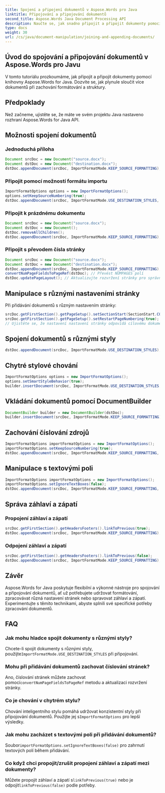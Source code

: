 ```yaml
---
title: Spojení a připojení dokumentů v Aspose.Words pro Java
linktitle: Připojování a připojování dokumentů
second_title: Aspose.Words Java Document Processing API
description: Naučte se, jak snadno připojit a připojit dokumenty pomocí Aspose.Words for Java. Zachovejte formátování, spravujte záhlaví, zápatí a další.
type: docs
weight: 30
url: /cs/java/document-manipulation/joining-and-appending-documents/
---
```


## Úvod do spojování a připojování dokumentů v Aspose.Words pro Javu

V tomto tutoriálu prozkoumáme, jak připojit a připojit dokumenty pomocí knihovny Aspose.Words for Java. Dozvíte se, jak plynule sloučit více dokumentů při zachování formátování a struktury.

## Předpoklady

Než začneme, ujistěte se, že máte ve svém projektu Java nastaveno rozhraní Aspose.Words for Java API.

## Možnosti spojení dokumentů

### Jednoduchá příloha

```java
Document srcDoc = new Document("source.docx");
Document dstDoc = new Document("destination.docx");
dstDoc.appendDocument(srcDoc, ImportFormatMode.KEEP_SOURCE_FORMATTING);
```

### Připojit pomocí možností formátu importu

```java
ImportFormatOptions options = new ImportFormatOptions();
options.setKeepSourceNumbering(true);
dstDoc.appendDocument(srcDoc, ImportFormatMode.USE_DESTINATION_STYLES, options);
```

### Připojit k prázdnému dokumentu

```java
Document srcDoc = new Document("source.docx");
Document dstDoc = new Document();
dstDoc.removeAllChildren();
dstDoc.appendDocument(srcDoc, ImportFormatMode.KEEP_SOURCE_FORMATTING);
```

### Připojit s převodem čísla stránky

```java
Document srcDoc = new Document("source.docx");
Document dstDoc = new Document("destination.docx");
dstDoc.appendDocument(srcDoc, ImportFormatMode.KEEP_SOURCE_FORMATTING);
convertNumPageFieldsToPageRef(dstDoc); // Převést NUMPAGES polí
dstDoc.updatePageLayout(); // Aktualizujte rozvržení stránky pro správné číslování
```

## Manipulace s různými nastaveními stránky

Při přidávání dokumentů s různým nastavením stránky:

```java
srcDoc.getFirstSection().getPageSetup().setSectionStart(SectionStart.CONTINUOUS);
srcDoc.getFirstSection().getPageSetup().setRestartPageNumbering(true);
// Ujistěte se, že nastavení nastavení stránky odpovídá cílovému dokumentu
```

## Spojení dokumentů s různými styly

```java
dstDoc.appendDocument(srcDoc, ImportFormatMode.USE_DESTINATION_STYLES);
```

## Chytré stylové chování

```java
ImportFormatOptions options = new ImportFormatOptions();
options.setSmartStyleBehavior(true);
builder.insertDocument(srcDoc, ImportFormatMode.USE_DESTINATION_STYLES, options);
```

## Vkládání dokumentů pomocí DocumentBuilder

```java
DocumentBuilder builder = new DocumentBuilder(dstDoc);
builder.insertDocument(srcDoc, ImportFormatMode.KEEP_SOURCE_FORMATTING);
```

## Zachování číslování zdrojů

```java
ImportFormatOptions importFormatOptions = new ImportFormatOptions();
importFormatOptions.setKeepSourceNumbering(true);
dstDoc.appendDocument(srcDoc, ImportFormatMode.KEEP_SOURCE_FORMATTING, importFormatOptions);
```

## Manipulace s textovými poli

```java
ImportFormatOptions importFormatOptions = new ImportFormatOptions();
importFormatOptions.setIgnoreTextBoxes(false);
dstDoc.appendDocument(srcDoc, ImportFormatMode.KEEP_SOURCE_FORMATTING, importFormatOptions);
```

## Správa záhlaví a zápatí

### Propojení záhlaví a zápatí

```java
srcDoc.getFirstSection().getHeadersFooters().linkToPrevious(true);
dstDoc.appendDocument(srcDoc, ImportFormatMode.KEEP_SOURCE_FORMATTING);
```

### Odpojení záhlaví a zápatí

```java
srcDoc.getFirstSection().getHeadersFooters().linkToPrevious(false);
dstDoc.appendDocument(srcDoc, ImportFormatMode.KEEP_SOURCE_FORMATTING);
```

## Závěr

Aspose.Words for Java poskytuje flexibilní a výkonné nástroje pro spojování a připojování dokumentů, ať už potřebujete udržovat formátování, zpracovávat různá nastavení stránek nebo spravovat záhlaví a zápatí. Experimentujte s těmito technikami, abyste splnili své specifické potřeby zpracování dokumentů.

## FAQ

### Jak mohu hladce spojit dokumenty s různými styly?

 Chcete-li spojit dokumenty s různými styly, použijte`ImportFormatMode.USE_DESTINATION_STYLES` při připojování.

### Mohu při přidávání dokumentů zachovat číslování stránek?

 Ano, číslování stránek můžete zachovat pomocí`convertNumPageFieldsToPageRef` metodu a aktualizaci rozvržení stránky.

### Co je chování v chytrém stylu?

 Chování inteligentního stylu pomáhá udržovat konzistentní styly při připojování dokumentů. Použijte jej s`ImportFormatOptions` pro lepší výsledky.

### Jak mohu zacházet s textovými poli při přidávání dokumentů?

Soubor`importFormatOptions.setIgnoreTextBoxes(false)` pro zahrnutí textových polí během přidávání.

### Co když chci propojit/zrušit propojení záhlaví a zápatí mezi dokumenty?

 Můžete propojit záhlaví a zápatí s`linkToPrevious(true)` nebo je odpojit`linkToPrevious(false)` podle potřeby.